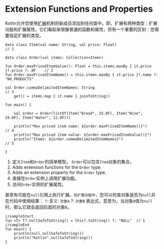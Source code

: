 # Extension Functions and Properties

Kotlin允许您使用[扩展](https://kotlinlang.org/docs/reference/extensions.html)机制将新成员添加到任何类中。即，扩展有两种类型：扩展功能和扩展属性。它们看起来很像普通的函数和属性，但有一个重要的区别：您需要指定扩展的类型。

```run-kotlin
data class Item(val name: String, val price: Float)                                   // 1  

data class Order(val items: Collection<Item>)  

fun Order.maxPricedItemValue(): Float = this.items.maxBy { it.price }?.price ?: 0F    // 2  
fun Order.maxPricedItemName() = this.items.maxBy { it.price }?.name ?: "NO_PRODUCTS"

val Order.commaDelimitedItemNames: String                                             // 3
    get() = items.map { it.name }.joinToString()

fun main() {

    val order = Order(listOf(Item("Bread", 25.0F), Item("Wine", 29.0F), Item("Water", 12.0F)))
    
    println("Max priced item name: ${order.maxPricedItemName()}")                     // 4
    println("Max priced item value: ${order.maxPricedItemValue()}")
    println("Items: ${order.commaDelimitedItemNames}")                                // 5

}
```

1. 定义`Item`和`Order`的简单模型。 `Order`可以包含`Item`对象的集合。
2. Adds extension functions for the `Order` type.  
3. Adds an extension property for the `Order` type.
4. 直接在`Order`实例上调用扩展功能。
5. 访问`Order`实例的扩展属性。

甚至有可能在`null`引用上执行扩展。`在扩展功能中`，您可以检查对象是否为`null`并在代码中使用结果：
`?:`含义: `对象A` ?: `对象B` 表达式，意思为，当对象`A`值为`null`时，那么它就会返回后面的对象`B`。

```run-kotlin
//sampleStart
fun <T> T?.nullSafeToString() = this?.toString() ?: "NULL"  // 1
//sampleEnd
fun main() {
    println(null.nullSafeToString())
    println("Kotlin".nullSafeToString())
}
```
